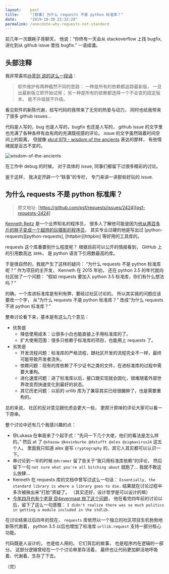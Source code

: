 ```yaml
---
layout:    post
title:     "[轶事] 为什么 requests 不是 python 标准库？"
date:      "2019-10-30 22:32:20"
permalink: /anecdote-why-requests-not-standard
---
```


前几年一次跟耗子哥聊天，
他说：“你终有一天会从 stackoverflow 上找 bugfix,
进化到从 github issue 里找 bugfix.”
一语成谶。

<!--MORE-->

## 头部注释

我非常喜欢[@灵剑 说的这么一段话][why-jdk-6]：

> 软件维护有两种截然不同的思路：
> 一种是所有的依赖都追踪最新版，
> 一旦出最新版立即开始试用；
> 另一种是所有的依赖都选择一个不会变的固定版本，
> 能不升级就不升级。

看见软件的新陈代谢，给写代码的我带来了无穷的热爱与动力，
同时也给我带来了很多 github issues...

代码是人写的，bug 也是人写的，bugfix 也还是人写的，
github issue 的文字里也充满了各种各样有血有肉的充满既视感的评论。
issue 的文字虽然隔着时间空间上的距离，
但就像 [xkcd 979 - wisdom of the ancients][xkcd-979] 表达的那样，
有些情绪就是亘古不变的。

![wisdom-of-the-ancients][wisdom-of-the-ancients]

在工作中 debug 的时候，
对于具体的 issue,
同事们都留下过很多精彩的讨论。

鉴于这样，
我决定开辟一个“轶事”的专栏，
专门来讲一讲那些好玩的 issue.


## 为什么 requests 不是 python 标准库？

> 原文地址:
> [https://github.com/psf/requests/issues/2424][psf-requests-2424]

[Kenneth Reitz][kenneth] 是一个业界知名的程序员，
很多人了解他可能是因为[他从两百多斤的胖子变成一个超帅的玩摄影的程序员][kenneth-story]，
其实专业过硬的他是写出过 [python-requests][python-requests], [httpbin][httpbin] 等好用的工具库的。

requests 这个库重要到什么程度呢？
根据目前可以公开的情报看到，
GitHub 上的引用数高达 `389k`，
是 python 语言下引用数最高的库。

于是很自然的，我就产生了这样的疑问：
“为什么 requests 不是 python 标准库呢？”
作为项目的主开发，
Kenneth 在 2015 年初，
还在 python 3.5 的年代就向社区抛了一个问题：
“假如 requests 要加入 python 3.5 标准库，你们有什么想法吗？”

的确，一个库进标准库是有利有弊，要经过社区讨论的。
所以其实我的问题应该要改一个字，
从“为什么 requests 不是 python 标准库？”
改成“为什么 requests 不进 python 标准库？”

整串讨论看下来，基本是有这么几个意见：

- 优势是
  - 降低使用成本：让很多小白也能直接上手用标准库的了。
  - 扩大使用范围：很多只依赖于标准库的项目，也能用上 requests 了。
- 劣势是
  - 开发流程问题：标准库的严格流程，跟社区开发的流程完全不一样，最终可能导致开发者流失。
  - 依赖问题：现有的库依赖了不少证书之类的文件，在进标准库的过程中需要大重构。
  - 进化速度问题：进了标准库以后，接口跟实现就会固化，很难随着外部世界改变而快速变化到最好的状态。
  - 其它历史问题：以前的 urllib 库为了兼容其实已经很臃肿了，也是需要重构的。

总的来说，
社区的反对意见跟忧虑会更大一些，
更原汁原味的评论大家可以看一下原串。

整个讨论中还有几个我感兴趣的点：

- @Lukasa 在串首来了个起手式：“先问一下几个大佬，他们的看法是怎么样的。”
  然后 at 了 `@shazow @kevinburke @dstufft @alex @sigmavirus24` 这五个人。
  里面我只知道 alex 是写 `cryptography` 的，其它人其实都可以认识一下。
- 串讨论到一半的时候 `@dcramer` 留了些关于“我只用标准库依赖”的评论，
  然后留下一句 `not sure what you're all bitching about` 就跑了…
  我就不敢这么放肆...
- Kenneth 在 requests 库的文档中曾写过这么一句话：
  `Essentially, the standard library is where a library goes to die.`
  结果就在讨论过程中多次被揪出来“打脸”质疑了。
  （其实还好，设计哲学是可以设计的嘛）
- [今年四月也有个老哥 @4evermaat 抛了这个问题][psf-requests-5057]，
  他在看完四年前的讨论以后，留下了这么一句感慨：
  `I didn't realize there was so much politics in getting a module included in the stdlib.`

在讨论结束过后四年的现在，
`requests` 库依然以一个独立的社区项目生机勃勃地新陈代谢着，
python 3.5 以后也增加了标准库 `urllib.request` 支持一部分核心功能。

代码既是人设计的，
也是给人用的。
它们背后的故事，
也是程序内在逻辑的一部分。
这部分逻辑曾经在一个个讨论串里存活着，
最终也让代码更加鲜活地呼吸着、代谢着、生存了下去。

（完）


[why-jdk-6]: https://www.zhihu.com/question/30137699/answer/476916096
[xkcd-979]: https://xkcd.com/979/
[wisdom-of-the-ancients]: https://imgs.xkcd.com/comics/wisdom_of_the_ancients.png
[psf-requests-2424]: [https://github.com/psf/requests/issues/2424]
[kenneth]: https://github.com/kennethreitz
[kenneth-story]: https://zhuanlan.zhihu.com/p/20346580
[psf-requests-5057]: [https://github.com/psf/requests/issues/5057]
